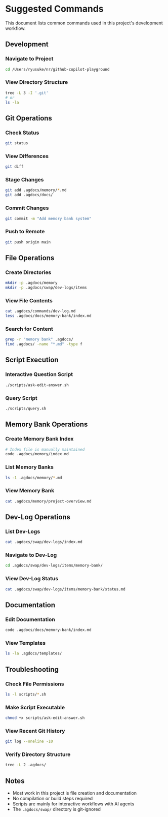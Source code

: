 # Suggested Commands

This document lists common commands used in this project's development workflow.

## Development

### Navigate to Project
```bash
cd /Users/ryusuke/nr/github-copilot-playground
```

### View Directory Structure
```bash
tree -L 3 -I '.git'
# or
ls -la
```

## Git Operations

### Check Status
```bash
git status
```

### View Differences
```bash
git diff
```

### Stage Changes
```bash
git add .agdocs/memory/*.md
git add .agdocs/docs/
```

### Commit Changes
```bash
git commit -m "Add memory bank system"
```

### Push to Remote
```bash
git push origin main
```

## File Operations

### Create Directories
```bash
mkdir -p .agdocs/memory
mkdir -p .agdocs/swap/dev-logs/items
```

### View File Contents
```bash
cat .agdocs/commands/dev-log.md
less .agdocs/docs/memory-bank/index.md
```

### Search for Content
```bash
grep -r "memory bank" .agdocs/
find .agdocs/ -name "*.md" -type f
```

## Script Execution

### Interactive Question Script
```bash
./scripts/ask-edit-answer.sh
```

### Query Script
```bash
./scripts/query.sh
```

## Memory Bank Operations

### Create Memory Bank Index
```bash
# Index file is manually maintained
code .agdocs/memory/index.md
```

### List Memory Banks
```bash
ls -1 .agdocs/memory/*.md
```

### View Memory Bank
```bash
cat .agdocs/memory/project-overview.md
```

## Dev-Log Operations

### List Dev-Logs
```bash
cat .agdocs/swap/dev-logs/index.md
```

### Navigate to Dev-Log
```bash
cd .agdocs/swap/dev-logs/items/memory-bank/
```

### View Dev-Log Status
```bash
cat .agdocs/swap/dev-logs/items/memory-bank/status.md
```

## Documentation

### Edit Documentation
```bash
code .agdocs/docs/memory-bank/index.md
```

### View Templates
```bash
ls -la .agdocs/templates/
```

## Troubleshooting

### Check File Permissions
```bash
ls -l scripts/*.sh
```

### Make Script Executable
```bash
chmod +x scripts/ask-edit-answer.sh
```

### View Recent Git History
```bash
git log --oneline -10
```

### Verify Directory Structure
```bash
tree -L 2 .agdocs/
```

## Notes

- Most work in this project is file creation and documentation
- No compilation or build steps required
- Scripts are mainly for interactive workflows with AI agents
- The `.agdocs/swap/` directory is git-ignored
